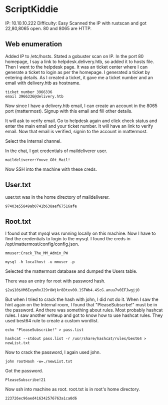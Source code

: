 # ScriptKiddie
IP: 10.10.10.222		Difficulty: Easy
Scanned the IP with rustscan and got 22,80,8065 open.
80 and 8065 are HTTP.

## Web enumeration

Added IP to /etc/hosts.
Stated a gobuster scan on IP.
In the port 80 homepage, I say a link to helpdesk.delivery.htb, so added it to hosts file.
Then I went to the helpdesk page.
It was an ticket center where I can generate a ticket to login as per the homepage.
I generated a ticket by entering details.
As I created a ticket, it gave me a ticket number and an email with delivery.htb as hostname.

```
ticket number 3966336
email 3966336@delivery.htb
```

Now since I have a delivery.htb email, I can create an account in the 8065 port (mattermost).
Signup with this email and fill other details.

It will ask to verify email. Go to helpdesk again and click check status and enter the main email and your ticket number.
It will have an link to verify email.
Now that email is verified, signin to the account in mattermost.

Select the Internal channel.

In the chat, I got credentials of maildeliverer user.

```
maildeliverer:Youve_G0t_Mail! 
```

Now SSH into the machine with these creds.

## User.txt

user.txt was in the home directory of maildeliverer.

```
97403e55849ab0741b638aef67516afe
```

## Root.txt

I found out that mysql was running locally on this machine.
Now I have to find the credentials to login to the mysql.
I found the creds in /opt/mattermost/config/config.json.

```
mmuser:Crack_The_MM_Admin_PW
```

```
mysql -h localhost -u mmuser -p
```

Selected the mattermost database and dumped the Users table.

There was an entry for root with password hash.

```
$2a$10$VM6EeymRxJ29r8Wjkr8Dtev0O.1STWb4.4ScG.anuu7v0EFJwgjjO
```

But when I tried to crack the hash with john, I did not do it.
When I saw the hint again on the Internal room, I found that "PleaseSubscrbe!" must be in the password. And there was something about rules. Most probably hashcat rules.
I saw another writeup and got to know how to use hashcat rules. They used best64 rule to create a custom wordlist.

```
echo "PleaseSubscribe!" > pass.list

hashcat --stdout pass.list -r /usr/share/hashcat/rules/best64 > newList.txt
```

Now to crack the password, I again used john.

```
john rootHash -w=./newList.txt
```

Got the password.

```
PleaseSubscribe!21
```

Now ssh into machine as root.
root.txt is in root's home directory.

```
223726ec96aed416342576763a1ca0d6
```
